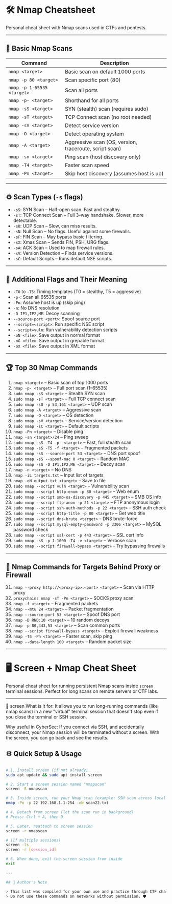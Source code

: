 # 🛠️ Nmap Cheatsheet
Personal cheat sheet with Nmap scans used in CTFs and pentests.

---

## 🔎 Basic Nmap Scans

| Command | Description |
|--------|-------------|
| `nmap <target>` | Basic scan on default 1000 ports |
| `nmap -p 80 <target>` | Scan specific port (80) |
| `nmap -p 1-65535 <target>` | Scan all ports |
| `nmap -p- <target>` | Shorthand for all ports |
| `nmap -sS <target>` | SYN (stealth) scan (requires sudo) |
| `nmap -sT <target>` | TCP Connect scan (no root needed) |
| `nmap -sV <target>` | Detect service version |
| `nmap -O <target>` | Detect operating system |
| `nmap -A <target>` | Aggressive scan (OS, version, traceroute, script scan) |
| `nmap -sn <target>` | Ping scan (host discovery only) |
| `nmap -T4 <target>` | Faster scan speed |
| `nmap -Pn <target>` | Skip host discovery (assumes host is up) |

---

## ⚙️ Scan Types (`-s` flags)

- `-sS`: SYN Scan – Half-open scan. Fast and stealthy.
- `-sT`: TCP Connect Scan – Full 3-way handshake. Slower, more detectable.
- `-sU`: UDP Scan – Slow, can miss results.
- `-sN`: Null Scan – No flags. Useful against some firewalls.
- `-sF`: FIN Scan – May bypass basic filtering.
- `-sX`: Xmas Scan – Sends FIN, PSH, URG flags.
- `-sA`: ACK Scan – Used to map firewall rules.
- `-sV`: Version Detection – Finds service versions.
- `-sC`: Default Scripts – Runs default NSE scripts.

---

## 🧩 Additional Flags and Their Meaning

- `-T0` to `-T5`: Timing templates (T0 = stealthy, T5 = aggressive)
- `-p-`: Scan all 65535 ports
- `-Pn`: Assume host is up (skip ping)
- `-n`: No DNS resolution
- `-D IP1,IP2,ME`: Decoy scanning
- `--source-port <port>`: Spoof source port
- `--script=<script>`: Run specific NSE script
- `--script=vuln`: Run vulnerability detection scripts
- `-oN <file>`: Save output in normal format
- `-oG <file>`: Save output in grepable format
- `-oX <file>`: Save output in XML format

---

## 🏆 Top 30 Nmap Commands

1. `nmap <target>` – Basic scan of top 1000 ports  
2. `nmap -p- <target>` – Full port scan (1–65535)  
3. `sudo nmap -sS <target>` – Stealth SYN scan  
4. `sudo nmap -sT <target>` – Full TCP connect scan  
5. `sudo nmap -sU -p 53,161 <target>` – UDP scan  
6. `sudo nmap -A <target>` – Aggressive scan  
7. `sudo nmap -O <target>` – OS detection  
8. `sudo nmap -sV <target>` – Service/version detection  
9. `sudo nmap -sC <target>` – Default scripts  
10. `nmap -Pn <target>` – Disable ping  
11. `nmap -sn <target>/24` – Ping sweep  
12. `sudo nmap -sS -T4 -p- <target>` – Fast, full stealth scan  
13. `sudo nmap -sS -T5 -f <target>` – Fragmented packets  
14. `sudo nmap -sS --source-port 53 <target>` – DNS port spoof  
15. `sudo nmap -sS --spoof-mac 0 <target>` – Random MAC  
16. `sudo nmap -sS -D IP1,IP2,ME <target>` – Decoy scan  
17. `nmap -n <target>` – No DNS  
18. `nmap -iL targets.txt` – Input list of targets  
19. `nmap -oN output.txt <target>` – Save to file  
20. `sudo nmap --script vuln <target>` – Vulnerability scan  
21. `sudo nmap --script http-enum -p 80 <target>` – Web enum  
22. `sudo nmap --script smb-os-discovery -p 445 <target>` – SMB OS info  
23. `sudo nmap --script ftp-anon -p 21 <target>` – FTP anonymous login  
24. `sudo nmap --script ssh-auth-methods -p 22 <target>` – SSH auth check  
25. `sudo nmap --script http-title -p 80 <target>` – Get web title  
26. `sudo nmap --script dns-brute <target>` – DNS brute-force  
27. `sudo nmap --script mysql-empty-password -p 3306 <target>` – MySQL password check  
28. `sudo nmap --script ssl-cert -p 443 <target>` – SSL cert info  
29. `sudo nmap -sS -p 1-1000 -T4 -v <target>` – Verbose scan  
30. `sudo nmap --script firewall-bypass <target>` – Try bypassing firewalls  

---

## 🔐 Nmap Commands for Targets Behind Proxy or Firewall

31. `nmap --proxy http://<proxy-ip>:<port> <target>` – Scan via HTTP proxy  
32. `proxychains nmap -sT -Pn <target>` – SOCKS proxy scan  
33. `nmap -f <target>` – Fragmented packets  
34. `nmap --mtu 24 <target>` – Packet fragmentation  
35. `nmap --source-port 53 <target>` – Spoof DNS port  
36. `nmap -D RND:10 <target>` – 10 random decoys  
37. `nmap -p 80,443,53 <target>` – Scan common ports  
38. `nmap --script firewall-bypass <target>` – Exploit firewall weakness  
39. `nmap -T4 -Pn <target>` – Faster scan, skip ping  
40. `nmap --data-length 100 <target>` – Random packet size

---

# 🖥️ Screen + Nmap Cheat Sheet
Personal cheat sheet for running persistent Nmap scans inside `screen` terminal sessions. Perfect for long scans on remote servers or CTF labs.

---

🔹 screen
What is it for:
It allows you to run long-running commands (like nmap scans) in a new "virtual" terminal session that doesn't stop even if you close the terminal or SSH session.

Why useful in CyberSec:
If you connect via SSH, and accidentally disconnect, your Nmap session will be terminated without a screen. With the screen, you can go back and see the results.

## ⚙️ Quick Setup & Usage
```bash

# 1. Install screen (if not already)
sudo apt update && sudo apt install screen

# 2. Start a screen session named "nmapscan"
screen -S nmapscan

# 3. Inside screen, run your Nmap scan (example: SSH scan across local subnet)
nmap -Pn -p 22 192.168.1.1-254 -oN scan22.txt

# 4. Detach from screen (let the scan run in background)
# Press: Ctrl + A, then D

# 5. Later, reattach to screen session
screen -r nmapscan

# (If multiple sessions)
screen -ls
screen -r [session_id]

# 6. When done, exit the screen session from inside
exit

---

## 💬 Author's Note

> This list was compiled for your own use and practice through CTF challenges and test environments like TryHackMe and Hack The Box.  
> Do not use these commands on networks without permission. 🛡️


